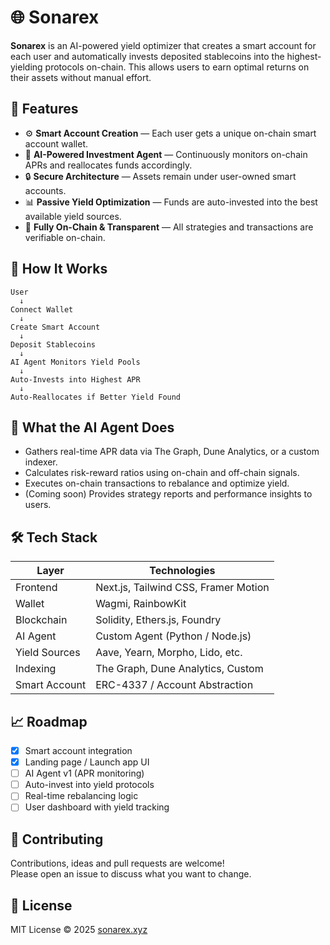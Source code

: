 # 🌐 Sonarex

**Sonarex** is an AI-powered yield optimizer that creates a smart account for each user and automatically invests deposited stablecoins into the highest-yielding protocols on-chain. This allows users to earn optimal returns on their assets without manual effort.

## 🚀 Features

- ⚙️ **Smart Account Creation** — Each user gets a unique on-chain smart account wallet.
- 🤖 **AI-Powered Investment Agent** — Continuously monitors on-chain APRs and reallocates funds accordingly.
- 🔒 **Secure Architecture** — Assets remain under user-owned smart accounts.
- 📊 **Passive Yield Optimization** — Funds are auto-invested into the best available yield sources.
- 🧠 **Fully On-Chain & Transparent** — All strategies and transactions are verifiable on-chain.

## 🧠 How It Works

```
User
  ↓
Connect Wallet
  ↓
Create Smart Account
  ↓
Deposit Stablecoins
  ↓
AI Agent Monitors Yield Pools
  ↓
Auto-Invests into Highest APR
  ↓
Auto-Reallocates if Better Yield Found
```

## 🧠 What the AI Agent Does

- Gathers real-time APR data via The Graph, Dune Analytics, or a custom indexer.
- Calculates risk-reward ratios using on-chain and off-chain signals.
- Executes on-chain transactions to rebalance and optimize yield.
- (Coming soon) Provides strategy reports and performance insights to users.

## 🛠️ Tech Stack

| Layer         | Technologies                         |
| ------------- | ------------------------------------ |
| Frontend      | Next.js, Tailwind CSS, Framer Motion |
| Wallet        | Wagmi, RainbowKit                    |
| Blockchain    | Solidity, Ethers.js, Foundry         |
| AI Agent      | Custom Agent (Python / Node.js)      |
| Yield Sources | Aave, Yearn, Morpho, Lido, etc.      |
| Indexing      | The Graph, Dune Analytics, Custom    |
| Smart Account | ERC-4337 / Account Abstraction       |

## 📈 Roadmap

- [x] Smart account integration
- [x] Landing page / Launch app UI
- [ ] AI Agent v1 (APR monitoring)
- [ ] Auto-invest into yield protocols
- [ ] Real-time rebalancing logic
- [ ] User dashboard with yield tracking

## 🤝 Contributing

Contributions, ideas and pull requests are welcome!  
Please open an issue to discuss what you want to change.

## 📜 License

MIT License © 2025 [sonarex.xyz](https://sonarex.xyz)
